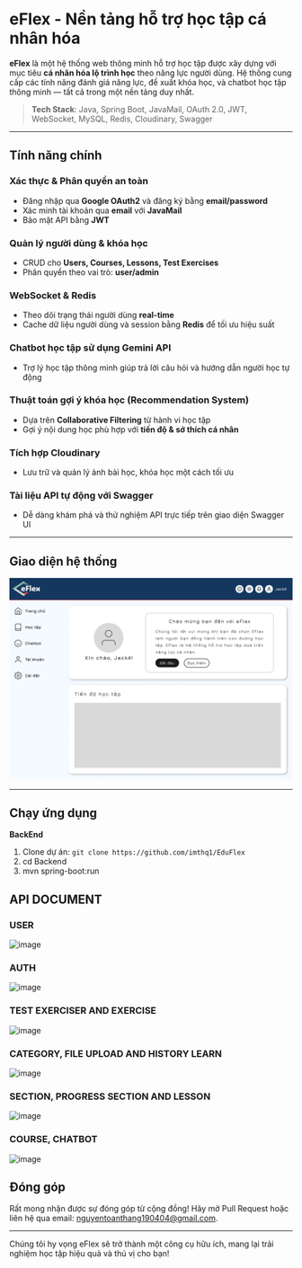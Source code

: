 # eFlex - Nền tảng hỗ trợ học tập cá nhân hóa

**eFlex** là một hệ thống web thông minh hỗ trợ học tập được xây dựng với mục tiêu **cá nhân hóa lộ trình học** theo năng lực người dùng. Hệ thống cung cấp các tính năng đánh giá năng lực, đề xuất khóa học, và chatbot học tập thông minh — tất cả trong một nền tảng duy nhất.

> **Tech Stack**: Java, Spring Boot, JavaMail, OAuth 2.0, JWT, WebSocket, MySQL, Redis, Cloudinary, Swagger

---

##  Tính năng chính

###  Xác thực & Phân quyền an toàn
-  Đăng nhập qua **Google OAuth2** và đăng ký bằng **email/password**
-  Xác minh tài khoản qua **email** với **JavaMail**
-  Bảo mật API bằng **JWT**

###  Quản lý người dùng & khóa học
-  CRUD cho **Users, Courses, Lessons, Test Exercises**
-  Phân quyền theo vai trò: **user/admin**

###  WebSocket & Redis
-  Theo dõi trạng thái người dùng **real-time**
-  Cache dữ liệu người dùng và session bằng **Redis** để tối ưu hiệu suất

###  Chatbot học tập sử dụng Gemini API
-  Trợ lý học tập thông minh giúp trả lời câu hỏi và hướng dẫn người học tự động

###  Thuật toán gợi ý khóa học (Recommendation System)
-  Dựa trên **Collaborative Filtering** từ hành vi học tập
-  Gợi ý nội dung học phù hợp với **tiến độ & sở thích cá nhân**

###  Tích hợp Cloudinary
-  Lưu trữ và quản lý ảnh bài học, khóa học một cách tối ưu

###  Tài liệu API tự động với Swagger
-  Dễ dàng khám phá và thử nghiệm API trực tiếp trên giao diện Swagger UI


---

##  Giao diện hệ thống

![eFlex Screenshot](./HomePage.png)

---
##  Chạy ứng dụng 
**BackEnd**
1. Clone dự án: `git clone https://github.com/imthq1/EduFlex`
2. cd Backend
3. mvn spring-boot:run


## API DOCUMENT
### USER
![image](https://github.com/user-attachments/assets/d7166c30-8b97-4d8c-bc35-fddcdccd4240)

### AUTH
![image](https://github.com/user-attachments/assets/c78869ee-dceb-4b68-879b-9b4e5a30cff7)
### TEST EXERCISER AND EXERCISE
![image](https://github.com/user-attachments/assets/e4840d0a-dd15-4f3e-b0fb-a5d8c6604877)
### CATEGORY, FILE UPLOAD AND HISTORY LEARN
![image](https://github.com/user-attachments/assets/32fb178c-fed5-4bfa-9234-31c5d13e2310)
### SECTION, PROGRESS SECTION AND LESSON
![image](https://github.com/user-attachments/assets/6e23262f-a2dd-4ced-9393-2e5ced13c2ee)
### COURSE, CHATBOT
![image](https://github.com/user-attachments/assets/7391c50a-ddea-476c-86dc-72527d5b5b79)

##  Đóng góp
Rất mong nhận được sự đóng góp từ cộng đồng! Hãy mở Pull Request hoặc liên hệ qua email: nguyentoanthang190404@gmail.com.

---

Chúng tôi hy vọng eFlex sẽ trở thành một công cụ hữu ích, mang lại trải nghiệm học tập hiệu quả và thú vị cho bạn!
